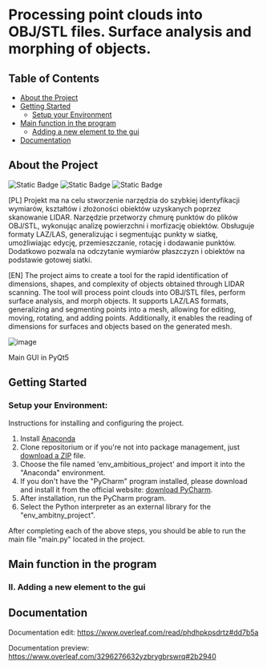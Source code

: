 # Processing point clouds into OBJ/STL files. Surface analysis and morphing of objects.

## Table of Contents
- [About the Project](#about-the-project)
- [Getting Started](#getting-started)
  - [Setup your Environment](#setup-your-environment)
- [Main function in the program](#main-function-in-the-program)
  - [Adding a new element to the gui](#ii-adding-a-new-element-to-the-gui)
- [Documentation](#documentation)




## About the Project

![Static Badge](https://img.shields.io/badge/Python-3.10.13-gray?style=for-the-badge&logo=python&logoColor=yellow&labelColor=black&color=gray)
![Static Badge](https://img.shields.io/badge/Anaconda-3.10-black?style=for-the-badge&logo=anaconda&logoColor=green&labelColor=black&color=gray)
![Static Badge](https://img.shields.io/badge/Open3D-0.18.0-black?style=for-the-badge&logo=open3d&logoColor=green&labelColor=black&color=gray)



[PL]
Projekt ma na celu stworzenie narzędzia do szybkiej identyfikacji wymiarów, kształtów i złożoności obiektów uzyskanych poprzez skanowanie LIDAR. Narzędzie przetworzy chmurę punktów do plików OBJ/STL, wykonując analizę powierzchni i morfizację obiektów. Obsługuje formaty LAZ/LAS, generalizując i segmentując punkty w siatkę, umożliwiając edycję, przemieszczanie, rotację i dodawanie punktów. Dodatkowo pozwala na odczytanie wymiarów płaszczyzn i obiektów na podstawie gotowej siatki.

[EN]
The project aims to create a tool for the rapid identification of dimensions, shapes, and complexity of objects obtained through LIDAR scanning. The tool will process point clouds into OBJ/STL files, perform surface analysis, and morph objects. It supports LAZ/LAS formats, generalizing and segmenting points into a mesh, allowing for editing, moving, rotating, and adding points. Additionally, it enables the reading of dimensions for surfaces and objects based on the generated mesh.





![image](https://lh3.googleusercontent.com/fife/ALs6j_FbX1NBNGwgazGu4gD4IoCNGGeLHW5wDDJsWDI8aplwjkjI3RvdxTof8U0cveHQl6-YvCMfE0HFBDeuAoPBGtsgEIXafmH4cwpcX_GPDScRqiEZjFCPDTRnS61HsMM8jzPdDnZ4t702lkiH3JUGEjDY8rpEII-JNEQpiE-t24sRC86NH1ijy3SiOZE_-anEDhj2qljQg5vcc8l3n0CZn1WdVT3W-VWl0bT6PG2imnqPDj0NAh2rU2GeLNo_ECQ26gqdjhZWQmo20a4QnK4AYQ7q0LAe6FCtj0WDizX1puDsuS2gU9_UGmAMzoFjV68ZHl382AgJU-zwx6y_y6G-ipJJo3JGCcpCBGBaxdPTnFHH2cWIhwjh5KyjxucMnRxh7gnKK-QxhKgm6oRZY2v47GfTeCmVdDBzvIIey1L2201dOKMyJvuekNDaA2mX1OonoZBKkGN_wCSSpghrGtwpWV-iQgYY3gYuHcwdSddB_jlMEnzGGIiOeYXW-nbqiPwcN_0BggPKhhJoSLFkmw0p-l4i3uEsgdYal0A41l6NUoDq0zPUV9tuQXmn1NKqgFZPa7K_jXDzr5UNMIF5iuOw5vJ0F7mld8GzLroXupL4Vz44xGaoTlwt3nzRfa8BmQCeBKKBkwqGcQ1eKCCE5m36lUPAJllabTwG3J9Dj0MFCI1PvxWY63SrjuMlA3AQxHMXUC0rB3-OUWcEvZq8Hg3lUuI5FMnvEkrZAVBeu91oNx0YqJe-_oeLBAsu4DcKcaac52qxIdwNYHpNulYUvPnWbQES75Lhtj8qhaZcGNYeZNEUr16LSUCeWRRZv9Wm8Ksg93yZcjvXsf1gUJ5DbaU2BMpvMB0cuurH05hEfKVtQDNmPfyhdkYc0AaRoHhRA1q8bx62W_nEiBIiPAwXo2KZ8sre3g0XDSHZgOlBL-Ro7BNBhsuWeJva-SQqNFn3cWZ5wMZmCUVjKwcMK-wcbEJPqbFQO2Dfc7ccyrMypKk_ZcMLQJTFUSsGci6PTdnTcmqZzNLG1r4-ACu8NXdXeaF1vSzSCSbcJXHcEvE5ozStlk-jxWqJQrkNBzD4hgygRnRftCGcRX3vw0wrKLInMyYOIoFiVhpAsvVwZrNu4VhIe4mu7QEQ-PgXqQZZrpPP5vYR7EzMhY3FhAouqBe17ll7_QR_DVgpHDFfEgR0xairOzP5_tkEZbk2keKiq-IPu7aljcb0_sNc31wNRwrM0M9YHfpm62qAl_llesc0Ptde6cr3r5D6NTRi762gH1BcWXeKUcg_VzzgYplV6LRhZEDEx7mHkBOUj0OQ8evj6bqQO0fIIKtA0-2LmXEF_qK0tJNlefLfMX0oV3e1nC7varGFnZNNxzFMme-n_1uFZOqXyOjzZ9QVFW3hjxgcUaDJWrtqoK5yQ1QFgNizU3wewsKDYCi7CNmP_3wosLyyL-er3dFBZfBQrWCRdCO0JEwMZ8eAgai-a8XH9y1L-EUDgqOv6KJTgIs-QCYWC7kUlpH5JZYHK76cy4KkntX2AJ_e90KIPqQ45sX4wHO4B8lgZxp3Iu1_b1vzGKf9fbRqD-ko1bXiW7ZItbsfNrn1dFEjLBPha8CiztZ8TWZONQ1sOX5AGgoL1AmtPZZSCKnpP_wcLxL2g9PeGRPVFg=w1920-h912)

Main GUI in PyQt5


## Getting Started
### Setup your Environment:
Instructions for installing and configuring the project.

1. Install [Anaconda](https://www.anaconda.com/download)
2. Clone repositorium or if you're not into package management, just [download a ZIP](https://github.com/MateuszRumin/PWSZ_3IS_2024_ZPI_P3_G3/archive/refs/heads/main.zip) file.
3. Choose the file named 'env_ambitious_project' and import it into the "Anaconda" environment.
4. If you don't have the "PyCharm" program installed, please download and install it from the official website: [download PyCharm](https://www.jetbrains.com/pycharm/download/download-thanks.html?platform=windows&code=PCC).
5. After installation, run the PyCharm program.
6. Select the Python interpreter as an external library for the "env_ambitny_project".

After completing each of the above steps, you should be able to run the main file "main.py" located in the project.

## Main function in the program


### II. Adding a new element to the gui

   
## Documentation
Documentation edit: https://www.overleaf.com/read/phdhpkpsdrtz#dd7b5a

Documentation preview: https://www.overleaf.com/3296276632yzbrygbrswrq#2b2940



